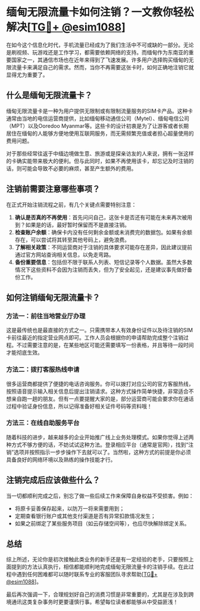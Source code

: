 # 缅甸无限流量卡如何注销？一文教你轻松解决[[TG💪+ @esim1088](https://t.me/s/esim1088)]

在如今这个信息化时代，手机流量已经成为了我们生活中不可或缺的一部分。无论是刷视频、玩游戏还是工作学习，都需要依赖网络的支持。而缅甸作为东南亚的重要国家之一，其通信市场也在近年来得到了飞速发展。许多用户选择购买缅甸的无限流量卡来满足自己的需求。然而，当你不再需要这张卡时，如何正确地注销它就显得尤为重要了。

## 什么是缅甸无限流量卡？

缅甸无限流量卡是一种为用户提供无限制或有限制流量服务的SIM卡产品。这种卡通常由当地的电信运营商提供，比如缅甸移动通信公司（Mytel）、缅甸电信公司（MPT）以及Ooredoo Myanmar等。这些卡的设计初衷是为了让游客或者长期居住在缅甸的人能够方便地使用互联网服务，而无需频繁充值或者担心超量使用的费用问题。

对于那些经常往返于中缅边境做生意、旅游或是探亲访友的人来说，拥有一张这样的卡确实能带来极大的便利。但与此同时，如果不再使用该卡，却忘记及时注销的话，则可能会导致不必要的麻烦，甚至产生额外的费用。

## 注销前需要注意哪些事项？

在正式开始注销流程之前，有几个关键点需要特别注意：

1. **确认是否真的不再使用**：首先问问自己，这张卡是否还有可能在未来再次被用到？如果是的话，最好暂时保留而不是直接注销。
2. **检查账户余额**：确保卡内没有任何剩余金额或未消费完的数据包。如果有余额存在，可以尝试将其转至其他号码上，避免浪费。
3. **了解相关政策**：不同运营商对于注销的具体要求可能存在差异，因此建议提前通过官方网站查询相关信息，以免走弯路。
4. **备份重要信息**：包括但不限于联系人列表、短信记录等个人数据。虽然大多数情况下这些资料不会因为注销而丢失，但为了安全起见，还是建议事先做好备份工作。

## 如何注销缅甸无限流量卡？

### 方法一：前往当地营业厅办理

这是最传统也是最直接的方式之一。只需携带本人有效身份证件以及待注销的SIM卡前往最近的指定营业网点即可。工作人员会根据你的申请帮助完成整个注销过程。不过需要注意的是，在某些地区可能还需要填写一份表格，并且等待一段时间才能彻底生效。

### 方法二：拨打客服热线申请

很多运营商都提供了便捷的电话咨询服务。你可以拨打对应公司的官方客服热线，按照语音提示输入相关信息后提出注销请求。这种方式操作简单快捷，非常适合不想亲自跑一趟的朋友。但有一点要提醒大家的是，部分运营商可能会要求你在通话过程中验证身份信息，所以记得准备好相关证件号码等资料哦！

### 方法三：在线自助服务平台

随着科技的进步，越来越多的企业开始推广线上业务处理模式。如果你觉得上述两种方式不够方便的话，不妨试试这种方法。登录相应平台（通常是官网），找到“注销”选项并按照指示一步步操作下去就可以了。当然啦，这种方式的前提是你必须具备良好的网络环境以及熟练的操作技能才行。

## 注销完成后应该做些什么？

当一切都顺利完成之后，别忘了做一些后续工作来保障自身权益不受损害。例如：

- 将原卡妥善保存起来，以防万一将来需要用到；
- 定期查看银行账户或其他支付渠道是否有异常扣款情况发生；
- 如果之前绑定了某些服务项目（如云存储空间等），也应尽快解除绑定关系。

## 总结

综上所述，无论你是初次接触此类业务的新手还是有一定经验的老手，只要按照上面提到的方法认真执行，相信都能顺利地完成缅甸无限流量卡的注销手续。在此过程中遇到任何困难都可以随时联系专业的客服团队寻求帮助[[TG💪+ @esim1088](https://t.me/s/esim1088)]。

最后再次强调一下，合理规划好自己的消费习惯是非常重要的，尤其是在涉及到跨境通讯这类复杂事务时更要谨慎行事。希望每位读者都能够从中受益匪浅！